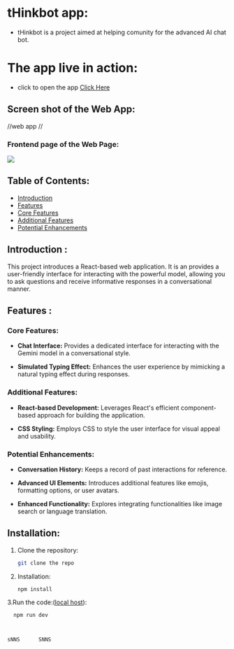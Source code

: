 # tHinkbot app:                       
     
  -  tHinkbot is a project aimed at helping comunity for the advanced AI chat bot.                         
                                         
                                                                                                                                                                                                                                                                                                                                    
         
#  The app live in action: 

 - click to open the app [Click Here](https://t-h-inkbot.vercel.app/)


## Screen shot of the Web App: 



//web app // 

 
###  Frontend page of the Web Page:                                    

 <img src="https://utfs.io/f/mJvRnIkXEid5MKMLkTS0NRHvAfoKQiFtc7Os63hCJ5lbISa4">
 



## Table of Contents:

   - [Introduction](#introduction)
  - [Features](#features)
  - [Core Features](#core-features)
  - [Additional Features](#additional-features)
  - [Potential Enhancements](#potential-enhancements)
    

## Introduction :            

This project introduces a React-based web application. It is an provides a user-friendly interface for interacting with the powerful model, allowing you to ask questions and receive informative responses in a conversational manner.

 ## Features :

### Core Features:

- **Chat Interface:** Provides a dedicated interface for interacting with the Gemini model in a conversational style.


  
- **Simulated Typing Effect:** Enhances the user experience by mimicking a natural typing effect during responses.                               




### Additional Features:

- **React-based Development:** Leverages React's efficient component-based approach for building the application.
  
- **CSS Styling:** Employs CSS to style the user interface for visual appeal and usability.

### Potential Enhancements: 


- **Conversation History:** Keeps a record of past interactions for reference.
  
- **Advanced UI Elements:** Introduces additional features like emojis, formatting options, or user avatars.
  
- **Enhanced Functionality:**  Explores integrating functionalities like image search or language translation.


## Installation:

1. Clone the repository:

   ```bash
   git clone the repo
   
2. Installation: 
   
   ```bash
   npm install
   
 3.Run the code:([local host](http://localhost:3000)):

   ```bash.                  
     npm run dev 

  
                                                                                                                                                                                                                                                                                                                                                                                                                                                                                                                                                                                                                                                                                                                                                                                                                 sNNS      SNNS        
